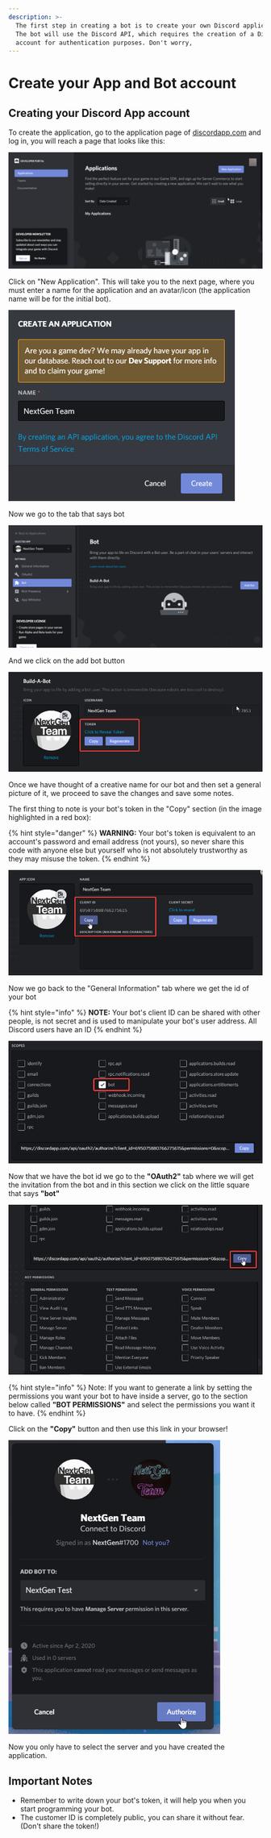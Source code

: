 ```yaml
---
description: >-
  The first step in creating a bot is to create your own Discord application.
  The bot will use the Discord API, which requires the creation of a Discord
  account for authentication purposes. Don't worry,
---
```


# Create your App and Bot account

## Creating your Discord App account

To create the application, go to the application page of [discordapp.com](https://discordapp.com/developers/applications/me) and log in, you will reach a page that looks like this:

![](../.gitbook/assets/hsflipyviy.png)

Click on "New Application". This will take you to the next page, where you must enter a name for the application and an avatar/icon \(the application name will be for the initial bot\).

![](../.gitbook/assets/msedge_31wydnp3pj.png)

Now we go to the tab that says bot

![](../.gitbook/assets/msedge_wiqqegirdk.png)

And we click on the add bot button

![](../.gitbook/assets/atal0jxnom.png)

Once we have thought of a creative name for our bot and then set a general picture of it, we proceed to save the changes and save some notes.

The first thing to note is your bot's token in the "Copy" section \(in the image highlighted in a red box\):

{% hint style="danger" %}
**WARNING:** Your bot's token is equivalent to an account's password and email address \(not yours\), so never share this code with anyone else but yourself who is not absolutely trustworthy as they may misuse the token.
{% endhint %}

![](../.gitbook/assets/msedge_i6otwwwr5z.png)

Now we go back to the "General Information" tab where we get the id of your bot

{% hint style="info" %}
**NOTE:** Your bot's client ID can be shared with other people, is not secret and is used to manipulate your bot's user address. All Discord users have an ID
{% endhint %}

![](../.gitbook/assets/msedge_yfu3f8edtp.png)

Now that we have the bot id we go to the **"OAuth2"** tab where we will get the invitation from the bot and in this section we click on the little square that says **"bot"**

![](../.gitbook/assets/oojvdczqo9.png)

{% hint style="info" %}
Note: If you want to generate a link by setting the permissions you want your bot to have inside a server, go to the section below called **"BOT PERMISSIONS"** and select the permissions you want it to have.
{% endhint %}

Click on the **"Copy"** button and then use this link in your browser!

![](../.gitbook/assets/msedge_bgt4fkdtbf.png)

Now you only have to select the server and you have created the application.

## Important Notes

* Remember to write down your bot's token, it will help you when you start programming your bot.
* The customer ID is completely public, you can share it without fear. \(Don't share the token!\)

